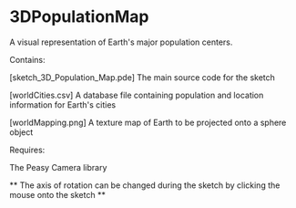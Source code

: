 # 3DPopulationMap
A visual representation of Earth's major population centers.

Contains:

[sketch_3D_Population_Map.pde]  The main source code for the sketch

[worldCities.csv]  A database file containing population and location information for Earth's cities

[worldMapping.png]  A texture map of Earth to be projected onto a sphere object


Requires:

The Peasy Camera library

** The axis of rotation can be changed during the sketch by clicking the mouse onto the sketch **
